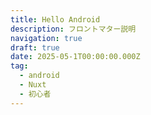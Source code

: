 ```yaml
---
title: Hello Android
description: フロントマター説明
navigation: true
draft: true
date: 2025-05-1T00:00:00.000Z
tag:
  - android
  - Nuxt
  - 初心者
---
```

